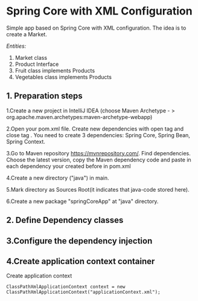 # Spring Core with XML Configuration
Simple app based on Spring Core with XML configuration.
The idea is to create a Market.

*Entities:*
1. Market class
2. Product Interface
3. Fruit class implements Products
4. Vegetables class implements Products

## 1. Preparation steps
1.Create a new project in IntelliJ IDEA (choose Maven Archetype - > org.apache.maven.archetypes:maven-archetype-webapp)

2.Open your pom.xml file. Create new dependencies with open tag <dependency> and close tag </dependency>. You need to create 3 dependencies: Spring Core, Spring Bean, Spring Context.

3.Go to Maven repository https://mvnrepository.com/. Find dependencies. Choose the latest version, copy the Maven dependency code and paste in each dependency your created before in pom.xml

4.Create a new directory ("java") in main.

5.Mark directory as Sources Root(it indicates that java-code stored here).

6.Create a new package "springCoreApp" at "java" directory.

## 2. Define Dependency classes

## 3.Configure the dependency injection

## 4.Create application context container
Create application context

`ClassPathXmlApplicationContext context = new ClassPathXmlApplicationContext("applicationContext.xml");`
